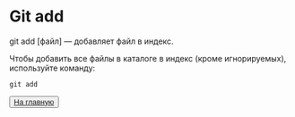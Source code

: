 # Git add
git add [файл] — добавляет файл в индекс.

Чтобы добавить все файлы в каталоге в индекс (кроме игнорируемых), используйте команду:
```
git add
```

<button>[На главную](./readme.md)</button>